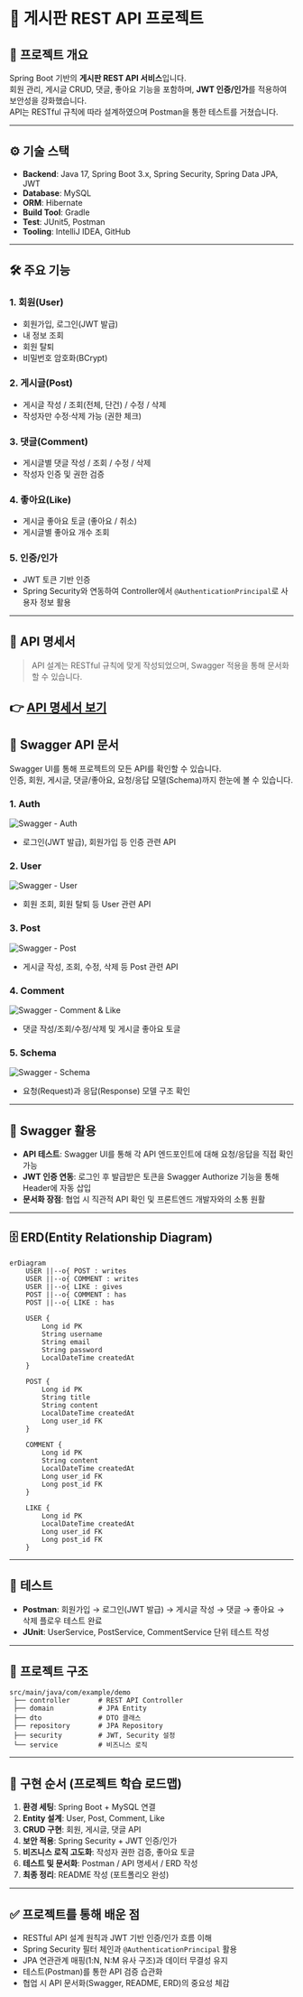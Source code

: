# 📌 게시판 REST API 프로젝트

## 📖 프로젝트 개요

Spring Boot 기반의 **게시판 REST API 서비스**입니다.  
회원 관리, 게시글 CRUD, 댓글, 좋아요 기능을 포함하며, **JWT 인증/인가**를 적용하여 보안성을 강화했습니다.  
API는 RESTful 규칙에 따라 설계하였으며 Postman을 통한 테스트를 거쳤습니다.

---

## ⚙️ 기술 스택

- **Backend**: Java 17, Spring Boot 3.x, Spring Security, Spring Data JPA, JWT
- **Database**: MySQL
- **ORM**: Hibernate
- **Build Tool**: Gradle
- **Test**: JUnit5, Postman
- **Tooling**: IntelliJ IDEA, GitHub

---

## 🛠 주요 기능

### 1. 회원(User)

- 회원가입, 로그인(JWT 발급)
- 내 정보 조회
- 회원 탈퇴
- 비밀번호 암호화(BCrypt)

### 2. 게시글(Post)

- 게시글 작성 / 조회(전체, 단건) / 수정 / 삭제
- 작성자만 수정·삭제 가능 (권한 체크)

### 3. 댓글(Comment)

- 게시글별 댓글 작성 / 조회 / 수정 / 삭제
- 작성자 인증 및 권한 검증

### 4. 좋아요(Like)

- 게시글 좋아요 토글 (좋아요 / 취소)
- 게시글별 좋아요 개수 조회

### 5. 인증/인가

- JWT 토큰 기반 인증
- Spring Security와 연동하여 Controller에서 `@AuthenticationPrincipal`로 사용자 정보 활용

---

## 📑 API 명세서

> API 설계는 RESTful 규칙에 맞게 작성되었으며, Swagger 적용을 통해 문서화할 수 있습니다.

👉 [API 명세서 보기](./API_SPEC.md)
---
## 📜 Swagger API 문서

Swagger UI를 통해 프로젝트의 모든 API를 확인할 수 있습니다.  
인증, 회원, 게시글, 댓글/좋아요, 요청/응답 모델(Schema)까지 한눈에 볼 수 있습니다.

### 1. Auth
![Swagger - Auth](./images/Auth.png)
- 로그인(JWT 발급), 회원가입 등 인증 관련 API

### 2. User
![Swagger - User](./images/User.png)
- 회원 조회, 회원 탈퇴 등 User 관련 API

### 3. Post
![Swagger - Post](./images/Post.png)
- 게시글 작성, 조회, 수정, 삭제 등 Post 관련 API

### 4. Comment
![Swagger - Comment & Like](./images/Comment.png)
- 댓글 작성/조회/수정/삭제 및 게시글 좋아요 토글

### 5. Schema
![Swagger - Schema](./images/Schemas.png)
- 요청(Request)과 응답(Response) 모델 구조 확인
---

## 🧪 Swagger 활용

- **API 테스트**: Swagger UI를 통해 각 API 엔드포인트에 대해 요청/응답을 직접 확인 가능  
- **JWT 인증 연동**: 로그인 후 발급받은 토큰을 Swagger Authorize 기능을 통해 Header에 자동 삽입  
- **문서화 장점**: 협업 시 직관적 API 확인 및 프론트엔드 개발자와의 소통 원활
---

## 🗄 ERD(Entity Relationship Diagram)

```mermaid
erDiagram
    USER ||--o{ POST : writes
    USER ||--o{ COMMENT : writes
    USER ||--o{ LIKE : gives
    POST ||--o{ COMMENT : has
    POST ||--o{ LIKE : has

    USER {
        Long id PK
        String username
        String email
        String password
        LocalDateTime createdAt
    }

    POST {
        Long id PK
        String title
        String content
        LocalDateTime createdAt
        Long user_id FK
    }

    COMMENT {
        Long id PK
        String content
        LocalDateTime createdAt
        Long user_id FK
        Long post_id FK
    }

    LIKE {
        Long id PK
        LocalDateTime createdAt
        Long user_id FK
        Long post_id FK
    }
```

---

## 🧪 테스트

- **Postman**: 회원가입 → 로그인(JWT 발급) → 게시글 작성 → 댓글 → 좋아요 → 삭제 플로우 테스트 완료
- **JUnit**: UserService, PostService, CommentService 단위 테스트 작성

---

## 📂 프로젝트 구조

```
src/main/java/com/example/demo
 ├── controller       # REST API Controller
 ├── domain           # JPA Entity
 ├── dto              # DTO 클래스
 ├── repository       # JPA Repository
 ├── security         # JWT, Security 설정
 └── service          # 비즈니스 로직
```

---

## 🚀 구현 순서 (프로젝트 학습 로드맵)

1. **환경 세팅**: Spring Boot + MySQL 연결
2. **Entity 설계**: User, Post, Comment, Like
3. **CRUD 구현**: 회원, 게시글, 댓글 API
4. **보안 적용**: Spring Security + JWT 인증/인가
5. **비즈니스 로직 고도화**: 작성자 권한 검증, 좋아요 토글
6. **테스트 및 문서화**: Postman / API 명세서 / ERD 작성
7. **최종 정리**: README 작성 (포트폴리오 완성)

---

## ✅ 프로젝트를 통해 배운 점

- RESTful API 설계 원칙과 JWT 기반 인증/인가 흐름 이해
- Spring Security 필터 체인과 `@AuthenticationPrincipal` 활용
- JPA 연관관계 매핑(1:N, N:M 유사 구조)과 데이터 무결성 유지
- 테스트(Postman)를 통한 API 검증 습관화
- 협업 시 API 문서화(Swagger, README, ERD)의 중요성 체감
